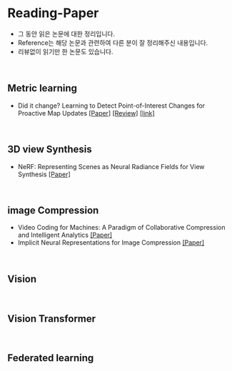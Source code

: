 # Reading-Paper
- 그 동안 읽은 논문에 대한 정리입니다. 
- Reference는 해당 논문과 관련하여 다른 분이 잘 정리해주신 내용입니다. 
- 리뷰없이 읽기만 한 논문도 있습니다. 
<br/>


## Metric learning 
- Did it change? Learning to Detect Point-of-Interest Changes for Proactive Map Updates [[Paper]](https://paperswithcode.com/paper/did-it-change-learning-to-detect-point-of) [[Review]](https://github.com/kimtomato/Reading-Paper-Archive/issues/1) [[link]](https://europe.naverlabs.com/research/publications/did-it-change-learning-to-detect-point-of-interest-changes-for-proactive-map-updates/)

<br/>

## 3D view Synthesis
- NeRF: Representing Scenes as Neural Radiance Fields for View Synthesis [[Paper]](https://arxiv.org/abs/2003.08934) 

<br/>

## image Compression
- Video Coding for Machines: A Paradigm of Collaborative Compression and Intelligent Analytics [[Paper]](https://arxiv.org/abs/2001.03569)
- Implicit Neural Representations for Image Compression [[Paper]](https://arxiv.org/abs/2112.04267)
<br/>


## Vision 
<br/>

## Vision Transformer
<br/>


## Federated learning 
<br/>


